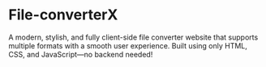 # File-converterX
A modern, stylish, and fully client-side file converter website that supports multiple formats with a smooth user experience. Built using only HTML, CSS, and JavaScript—no backend needed!
